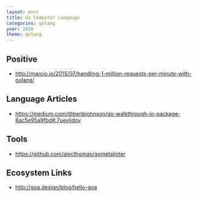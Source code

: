 ```yaml
---
layout: post
title: Go Computer Langauge
categories: golang
year: 2016
theme: golang
---
```


## Positive

* http://marcio.io/2015/07/handling-1-million-requests-per-minute-with-golang/

## Language Articles

* https://medium.com/@benbjohnson/go-walkthrough-io-package-8ac5e95a9fbd#.7uevljdov

## Tools

* https://github.com/alecthomas/gometalinter

## Ecosystem Links

* http://goa.design/blog/hello-goa
